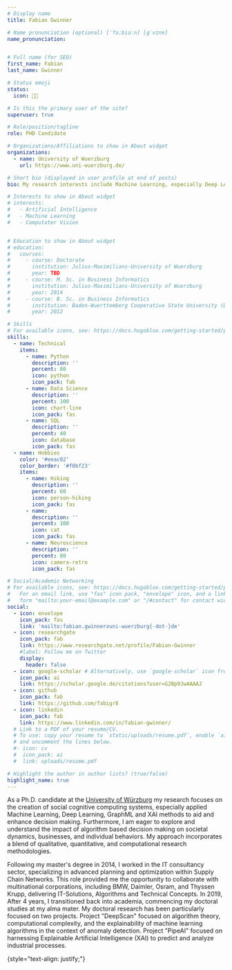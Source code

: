 ```yaml
---
# Display name
title: Fabian Gwinner

# Name pronunciation (optional) [ˈfaːbiaːn] [ɡˈvɪnɐ]
name_pronunciation: 


# Full name (for SEO)
first_name: Fabian
last_name: Gwinner

# Status emoji
status: 
  icon: 🧑‍🔬

# Is this the primary user of the site?
superuser: true

# Role/position/tagline
role: PHD Candidate

# Organizations/Affiliations to show in About widget
organizations:
  - name: University of Wuerzburg
    url: https://www.uni-wuerzburg.de/

# Short bio (displayed in user profile at end of posts)
bio: My research interests include Machine Learning, especially Deep Learning, XAI, Decision Support Systems

# Interests to show in About widget
# interests:
#   - Artificial Intelligence
#   - Machine Learning
#   - Computater Vision


# Education to show in About widget
# education:
#   courses:
#     - course: Doctorate 
#       institution: Julius-Maximilians-University of Wuerzburg
#       year: TBD
#     - course: M. Sc. in Business Informatics 
#       institution: Julius-Maximilians-University of Wuerzburg
#       year: 2014
#     - course: B. Sc. in Business Informatics 
#       institution: Baden-Wuerttemberg Cooperative State University (DHBW)
#       year: 2012

# Skills
# For available icons, see: https://docs.hugoblox.com/getting-started/page-builder/#icons
skills:
  - name: Technical
    items:
      - name: Python
        description: ''
        percent: 80
        icon: python
        icon_pack: fab
      - name: Data Science
        description: ''
        percent: 100
        icon: chart-line
        icon_pack: fas
      - name: SQL
        description: ''
        percent: 40
        icon: database
        icon_pack: fas
  - name: Hobbies
    color: '#eeac02'
    color_border: '#f0bf23'
    items:
      - name: Hiking
        description: ''
        percent: 60
        icon: person-hiking
        icon_pack: fas
      - name: 
        description: ''
        percent: 100
        icon: cat
        icon_pack: fas
      - name: Neuroscience
        description: ''
        percent: 80
        icon: camera-retro
        icon_pack: fas

# Social/Academic Networking
# For available icons, see: https://docs.hugoblox.com/getting-started/page-builder/#icons
#   For an email link, use "fas" icon pack, "envelope" icon, and a link in the
#   form "mailto:your-email@example.com" or "/#contact" for contact widget.
social:
  - icon: envelope
    icon_pack: fas
    link: 'mailto:fabian.gwinner∂uni-wuerzburg{-dot-}de'
  - icon: researchgate
    icon_pack: fab
    link: https://www.researchgate.net/profile/Fabian-Gwinner
    #label: Follow me on Twitter
    display:
      header: false
  - icon: google-scholar # Alternatively, use `google-scholar` icon from `ai` icon pack
    icon_pack: ai
    link: https://scholar.google.de/citations?user=G2Bp9JwAAAAJ
  - icon: github
    icon_pack: fab
    link: https://github.com/fabigr8
  - icon: linkedin
    icon_pack: fab
    link: https://www.linkedin.com/in/fabian-gwinner/
  # Link to a PDF of your resume/CV.
  # To use: copy your resume to `static/uploads/resume.pdf`, enable `ai` icons in `params.yaml`,
  # and uncomment the lines below.
  #- icon: cv
  #  icon_pack: ai
  #  link: uploads/resume.pdf

# Highlight the author in author lists? (true/false)
highlight_name: true
---
```


As a Ph.D. candidate at the [University of Würzburg](https://www.uni-wuerzburg.de/en/) my research focuses on the creation of social cognitive computing systems, especially applied Machine Learning, Deep Learning, GraphML and XAI methods to aid and enhance decision making. Furthermore, I am eager to explore and understand the impact of algorithm based decision making on societal dynamics, businesses, and individual behaviors. My approach incorporates a blend of qualitative, quantitative, and computational research methodologies.

Following my master's degree in 2014, I worked in the IT consultancy sector, specializing in advanced planning and optimization within Supply Chain Networks. This role provided me the opportunity to collaborate with multinational corporations, including BMW, Daimler, Osram, and Thyssen Krupp, delivering IT-Solutions, Algorithms and Technical Concepts. In 2019, After 4 years, I transitioned back into academia, commencing my doctoral studies at my alma mater. My doctoral research has been particularly focused on two projects. Project "DeepScan" focused on algorithm theory, computational complexity, and the explainability of machine learning algorithms in the context of anomaly detection. Project "PipeAI" focused on harnessing Explainable Artificial Intelligence (XAI) to predict and analyze industrial processes.

{style="text-align: justify;"}
